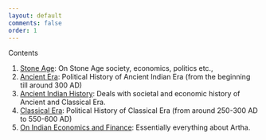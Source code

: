 ```yaml
---
layout: default
comments: false
order: 1
---
```


Contents

1. [Stone Age](/stone-age/): On Stone Age society, economics, politics etc.,
2. [Ancient Era](/ancient-era/): Political History of Ancient Indian Era (from the beginning till around 300 AD)
3. [Ancient Indian History](/ancient-indian-history/): Deals with societal and economic history of Ancient and Classical Era.
4. [Classical Era](/classical-era/): Political History of Classical Era (from around 250-300 AD to 550-600 AD)
5. [On Indian Economics and Finance](/indian-economics-and-finance/): Essentially everything about Artha.
